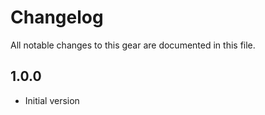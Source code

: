 # Changelog

All notable changes to this gear are documented in this file.

## 1.0.0
* Initial version
